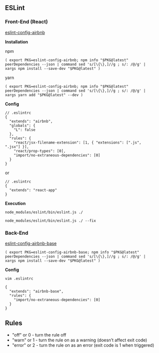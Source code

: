 ## ESLint

### Front-End (React)

[eslint-config-airbnb](https://github.com/airbnb/javascript/tree/master/packages/eslint-config-airbnb)

**Installation**

npm

`(
  export PKG=eslint-config-airbnb;
  npm info "$PKG@latest" peerDependencies --json | command sed 's/[\{\},]//g ; s/: /@/g' | xargs npm install --save-dev "$PKG@latest"
)`

yarn

`(
  export PKG=eslint-config-airbnb;
  npm info "$PKG@latest" peerDependencies --json | command sed 's/[\{\},]//g ; s/: /@/g' | xargs yarn add "$PKG@latest" --dev
)`

**Config**

```
// .eslintrc
{
  "extends": "airbnb",
  "globals": {
    "L": false
  },
  "rules": {
    "react/jsx-filename-extension": [1, { "extensions": [".js", ".jsx"] }],
    "react/prop-types": [0],
    "import/no-extraneous-dependencies": [0]
  }
}
```

or

```
// .eslintrc
{
  "extends": "react-app"
}
```

**Execution**

`node_modules/eslint/bin/eslint.js ./`

`node_modules/eslint/bin/eslint.js ./ --fix`

### Back-End

[eslint-config-airbnb-base](https://npmjs.com/eslint-config-airbnb-base)

`(
  export PKG=eslint-config-airbnb-base;
  npm info "$PKG@latest" peerDependencies --json | command sed 's/[\{\},]//g ; s/: /@/g' | xargs npm install --save-dev "$PKG@latest"
)`

**Config**

`vim .eslintrc`

```
{
  "extends": "airbnb-base",
  "rules": {
    "import/no-extraneous-dependencies": [0]
  }
}
```

## Rules

- "off" or 0 - turn the rule off
- "warn" or 1 - turn the rule on as a warning (doesn’t affect exit code)
- "error" or 2 - turn the rule on as an error (exit code is 1 when triggered)
